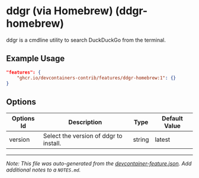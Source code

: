 

# ddgr (via Homebrew) (ddgr-homebrew)

ddgr is a cmdline utility to search DuckDuckGo from the terminal.

## Example Usage

```json
"features": {
    "ghcr.io/devcontainers-contrib/features/ddgr-homebrew:1": {}
}
```

## Options

| Options Id | Description | Type | Default Value |
|-----|-----|-----|-----|
| version | Select the version of ddgr to install. | string | latest |



---

_Note: This file was auto-generated from the [devcontainer-feature.json](https://github.com/devcontainers-contrib/features/blob/main/src/ddgr-homebrew/devcontainer-feature.json).  Add additional notes to a `NOTES.md`._
